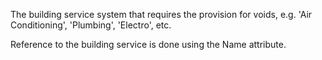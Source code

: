 The building service system that requires the provision for voids, e.g. 'Air Conditioning', 'Plumbing', 'Electro', etc.

Reference to the building service is done using the Name attribute.
